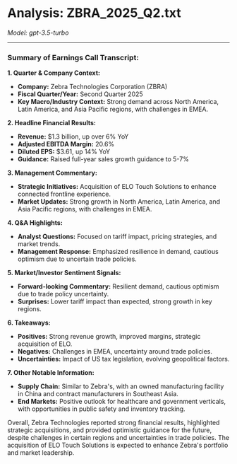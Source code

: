 # Analysis: ZBRA_2025_Q2.txt

*Model: gpt-3.5-turbo*

---

### Summary of Earnings Call Transcript:

**1. Quarter & Company Context:**
- **Company:** Zebra Technologies Corporation (ZBRA)
- **Fiscal Quarter/Year:** Second Quarter 2025
- **Key Macro/Industry Context:** Strong demand across North America, Latin America, and Asia Pacific regions, with challenges in EMEA.

**2. Headline Financial Results:**
- **Revenue:** $1.3 billion, up over 6% YoY
- **Adjusted EBITDA Margin:** 20.6%
- **Diluted EPS:** $3.61, up 14% YoY
- **Guidance:** Raised full-year sales growth guidance to 5-7%

**3. Management Commentary:**
- **Strategic Initiatives:** Acquisition of ELO Touch Solutions to enhance connected frontline experience.
- **Market Updates:** Strong growth in North America, Latin America, and Asia Pacific regions, with challenges in EMEA.

**4. Q&A Highlights:**
- **Analyst Questions:** Focused on tariff impact, pricing strategies, and market trends.
- **Management Response:** Emphasized resilience in demand, cautious optimism due to uncertain trade policies.

**5. Market/Investor Sentiment Signals:**
- **Forward-looking Commentary:** Resilient demand, cautious optimism due to trade policy uncertainty.
- **Surprises:** Lower tariff impact than expected, strong growth in key regions.

**6. Takeaways:**
- **Positives:** Strong revenue growth, improved margins, strategic acquisition of ELO.
- **Negatives:** Challenges in EMEA, uncertainty around trade policies.
- **Uncertainties:** Impact of US tax legislation, evolving geopolitical factors.

**7. Other Notable Information:**
- **Supply Chain:** Similar to Zebra's, with an owned manufacturing facility in China and contract manufacturers in Southeast Asia.
- **End Markets:** Positive outlook for healthcare and government verticals, with opportunities in public safety and inventory tracking.

Overall, Zebra Technologies reported strong financial results, highlighted strategic acquisitions, and provided optimistic guidance for the future, despite challenges in certain regions and uncertainties in trade policies. The acquisition of ELO Touch Solutions is expected to enhance Zebra's portfolio and market leadership.